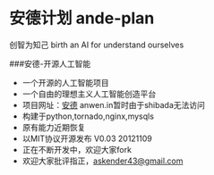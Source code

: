 安德计划 ande-plan
========

创智为知己 birth an AI for understand ourselves


###安德-开源人工智能

* 一个开源的人工智能项目
* 一个自由的理想主义人工智能创造平台
* 项目网址：[安德](http://i.askender.com/ande) anwen.in暂时由于shibada无法访问
* 构建于python,tornado,nginx,mysqls
* 原有能力近期恢复
* 以MIT协议开源发布 V0.03  20121109
* 正在不断开发中，欢迎大家fork
* 欢迎大家批评指正，askender43@gmail.com
